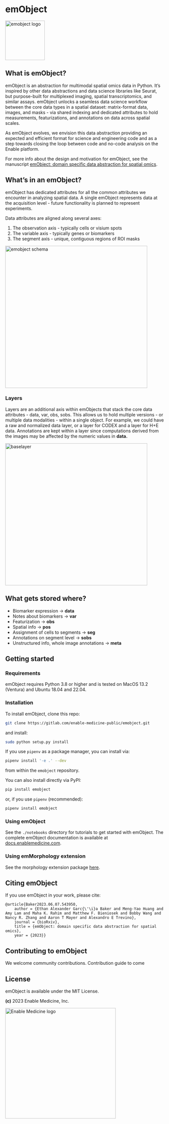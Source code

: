 # emObject

<img src="./docs/img/emObject_logo.png" alt="emobject logo" width="125"/>

## What is emObject?

emObject is an abstraction for multimodal spatial omics data in Python. It’s inspired by other data abstractions and data science libraries like Seurat, but purpose-built for multiplexed imaging, spatial transcriptomics, and similar assays. emObject unlocks a seamless data science workflow between the core data types in a spatial dataset: matrix-format data, images, and masks - via shared indexing and dedicated attributes to hold measurements, featurizations, and annotations on data across spatial scales.

As emObject evolves, we envision this data abstraction providing an expected and efficient format for science and engineering code and as a step towards closing the loop between code and no-code analysis on the Enable platform.

For more info about the design and motivation for emObject, see the manuscript [emObject: domain specific data abstraction for spatial omics](https://www.biorxiv.org/content/10.1101/2023.06.07.543950v1).

## What’s in an emObject?

emObject has dedicated attributes for all the common attributes we encounter in analyzing spatial data. A single emObject represents data at the acquisition level - future functionality is planned to represent experiments.

Data attributes are aligned along several axes:

1. The observation axis - typically cells or visium spots
2. The variable axis - typically genes or biomarkers
3. The segment axis - unique, contiguous regions of ROI masks

<img src="./docs/img/emobject.png" alt="emobject schema" width="450"/> 

### Layers

Layers are an additional axis within emObjects that stack the core data attributes - data, var, obs, sobs. This allows us to hold multiple versions - or multiple data modalities - within a single object. For example, we could have a raw and normalized data layer, or a layer for CODEX and a layer for H+E data. Annotations are kept within a layer since computations derived from the images may be affected by the numeric values in **data.**

<img src="./docs/img/BaseLayer.png" alt="baselayer" width="450"/> 

## What gets stored where?

- Biomarker expression -> **data**
- Notes about biomarkers -> **var**
- Featurization -> **obs**
- Spatial info -> **pos**
- Assignment of cells to segments -> **seg**
- Annotations on segment level -> **sobs**
- Unstructured info, whole image annotations -> **meta**

## Getting started

### Requirements

emObject requires Python 3.8 or higher and is tested on MacOS 13.2 (Ventura) and Ubuntu 18.04 and 22.04.

### Installation

To install emObject, clone this repo:

```sh
git clone https://gitlab.com/enable-medicine-public/emobject.git
```

and install:

```sh
sudo python setup.py install
```

If you use `pipenv` as a package manager, you can install via:

```sh
pipenv install '-e .' --dev
```

from within the `emobject` repository.

You can also install directly via PyPI:

```sh
pip install emobject
```

or, if you use `pipenv` (recommended):

```sh
pipenv install emobject
```

### Using emObject

See the `./notebooks` directory for tutorials to get started with emObject. The complete emObject documentation is available at [docs.enablemedicine.com](https://docs.enablemedicine.com).

### Using emMorphology extension

See the morphology extension package [here](https://gitlab.com/enable-medicine-public/emobject-morphology-extension).

## Citing emObject

If you use emObject in your work, please cite:

```
@article{Baker2023.06.07.543950,
	author = {Ethan Alexander Garc{\'\i}a Baker and Meng-Yao Huang and Amy Lam and Maha K. Rahim and Matthew F. Bieniosek and Bobby Wang and Nancy R. Zhang and Aaron T Mayer and Alexandro E Trevino},
	journal = {bioRxiv},
	title = {emObject: domain specific data abstraction for spatial omics},
	year = {2023}}
```

## Contributing to emObject

We welcome community contributions. Contribution guide to come

## License

emObject is available under the MIT License.

**(c)** 2023 Enable Medicine, Inc.

<img src="./docs/img/em_logo.png" alt="Enable Medicine logo" width="350"/>

